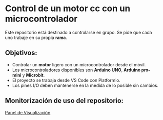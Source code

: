 # Control de un motor cc con un microcontrolador
Este repositorio está destinado a controlarse en grupo. Se pide que cada uno trabaje en su propia **rama**.
## Objetivos:
- Controlar un **motor** ligero con un microcontrolador desde el móvil.
- Los microcontroladores disponibles son **Arduino UNO**, **Arduino pro-mini** y **Microbit**.
- El proyecto se trabaja desde VS Code con Platformio.
- Los pines I/O deben mantenerse en la medida de lo posible sin cambios.
## Monitorización de uso del repositorio:
[Panel de Visualización](https://drancope.github.io/control-de-motor-3ESO-2023/embed.html)